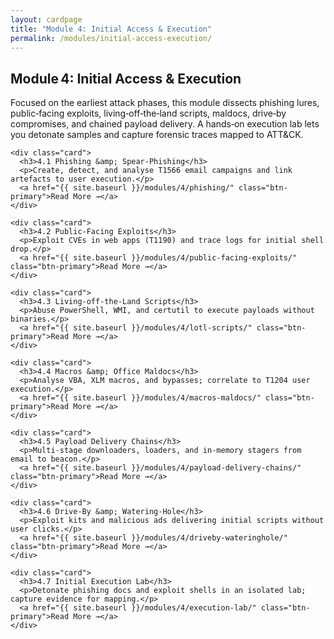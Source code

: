 ```yaml
---
layout: cardpage
title: "Module 4: Initial Access & Execution"
permalink: /modules/initial-access-execution/
---
```


<section class="cards-section">
  <h2 class="section-title">Module 4: Initial Access &amp; Execution</h2>

  <p class="module-desc">
    Focused on the earliest attack phases, this module dissects phishing lures, public‑facing exploits,
    living‑off‑the‑land scripts, maldocs, drive‑by compromises, and chained payload delivery.
    A hands‑on execution lab lets you detonate samples and capture forensic traces mapped to ATT&CK.
  </p>

  <div class="card-grid">

    <div class="card">
      <h3>4.1 Phishing &amp; Spear‑Phishing</h3>
      <p>Create, detect, and analyse T1566 email campaigns and link artefacts to user execution.</p>
      <a href="{{ site.baseurl }}/modules/4/phishing/" class="btn-primary">Read More →</a>
    </div>

    <div class="card">
      <h3>4.2 Public‑Facing Exploits</h3>
      <p>Exploit CVEs in web apps (T1190) and trace logs for initial shell drop.</p>
      <a href="{{ site.baseurl }}/modules/4/public-facing-exploits/" class="btn-primary">Read More →</a>
    </div>

    <div class="card">
      <h3>4.3 Living‑off‑the‑Land Scripts</h3>
      <p>Abuse PowerShell, WMI, and certutil to execute payloads without binaries.</p>
      <a href="{{ site.baseurl }}/modules/4/lotl-scripts/" class="btn-primary">Read More →</a>
    </div>

    <div class="card">
      <h3>4.4 Macros &amp; Office Maldocs</h3>
      <p>Analyse VBA, XLM macros, and bypasses; correlate to T1204 user execution.</p>
      <a href="{{ site.baseurl }}/modules/4/macros-maldocs/" class="btn-primary">Read More →</a>
    </div>

    <div class="card">
      <h3>4.5 Payload Delivery Chains</h3>
      <p>Multi‑stage downloaders, loaders, and in‑memory stagers from email to beacon.</p>
      <a href="{{ site.baseurl }}/modules/4/payload-delivery-chains/" class="btn-primary">Read More →</a>
    </div>

    <div class="card">
      <h3>4.6 Drive‑By &amp; Watering‑Hole</h3>
      <p>Exploit kits and malicious ads delivering initial scripts without user clicks.</p>
      <a href="{{ site.baseurl }}/modules/4/driveby-wateringhole/" class="btn-primary">Read More →</a>
    </div>

    <div class="card">
      <h3>4.7 Initial Execution Lab</h3>
      <p>Detonate phishing docs and exploit shells in an isolated lab; capture evidence for mapping.</p>
      <a href="{{ site.baseurl }}/modules/4/execution-lab/" class="btn-primary">Read More →</a>
    </div>

  </div>
</section>